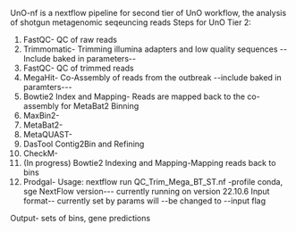 UnO-nf is a nextflow pipeline for second tier of UnO workflow, the analysis of shotgun metagenomic seqeuncing reads
Steps for UnO Tier 2:
1. FastQC- QC of raw reads
2. Trimmomatic- Trimming illumina adapters and low quality sequences 
--Include baked in parameters--
3. FastQC- QC of trimmed reads 
4. MegaHit- Co-Assembly of reads from the outbreak
--include baked in paramters---
5. Bowtie2 Index and Mapping- Reads are mapped back to the co-assembly for MetaBat2 Binning
6. MaxBin2- 
7. MetaBat2-
8. MetaQUAST-
9. DasTool Contig2Bin and Refining
10. CheckM-
11. (In progress) Bowtie2 Indexing and Mapping-Mapping reads back to bins
12. Prodgal-
Usage:
nextflow run QC_Trim_Mega_BT_ST.nf -profile conda, sge
NextFlow version--- currently running on version 22.10.6
Input format-- currently set by params will --be changed to --input flag

Output- sets of bins, gene predictions